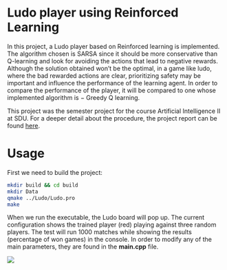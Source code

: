 # Ludo player using Reinforced Learning
In this project, a Ludo player based on Reinforced learning is implemented. The
algorithm chosen is SARSA since it should be more conservative than Q-learning
and look for avoiding the actions that lead to negative rewards. Although the
solution obtained won’t be the optimal, in a game like ludo, where the bad
rewarded actions are clear, prioritizing safety may be important and influence the
performance of the learning agent. In order to compare the performance of the
player, it will be compared to one whose implemented algorithm is  − Greedy
Q learning.

This project was the semester project for the course Artificial Intelligence II at SDU. 
For a deeper detail about the procedure, the project report can be found [here](https://drive.google.com/file/d/1eMCltVqWKoC67PwFCYdu060NRtnjn1u0/view?usp=sharing).

# Usage
First we need to build the project:
```bash
mkdir build && cd build
mkdir Data
qmake ../Ludo/Ludo.pro 
make
```
When we run the executable, the Ludo board will pop up. The current configuration shows the trained player (red) playing against three random players. The test will run 1000 matches while showing the results (percentage of won games) in the console. In order to modify any of the main parameters, they are found in the **main.cpp** file.

![](Ludo/images/Ludo_player.gif) 
